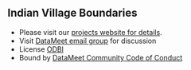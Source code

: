 ## Indian Village Boundaries
 
 - Please visit our [projects website for details](http://projects.datameet.org/indian_village_boundaries/).
 - Visit [DataMeet email group](https://groups.google.com/group/datameet) for discussion
 - License [ODBl](http://opendatacommons.org/licenses/odbl/)
 - Bound by [DataMeet Community Code of Conduct](http://datameet.org/wiki/guidelines:datameet-community-code-of-conduct)
 